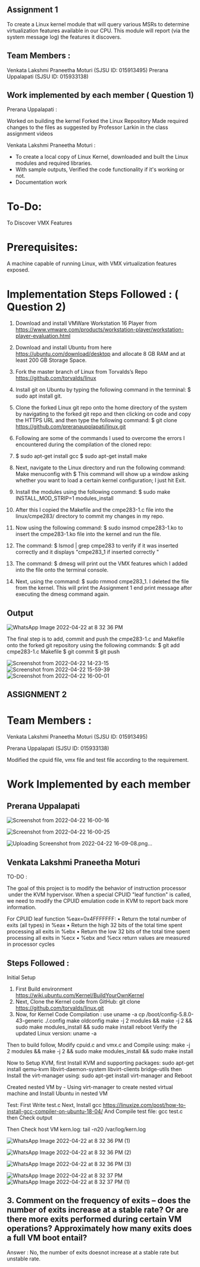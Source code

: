 ## Assignment 1

To create a Linux kernel module that will query various MSRs to determine virtualization features available in our CPU. This module will report (via the system message log) the features it discovers.

## Team Members :

Venkata Lakshmi Praneetha Moturi (SJSU ID: 015913495)
Prerana Uppalapati (SJSU ID: 015933138)

## Work implemented by each member ( Question 1)

Prerana Uppalapati :

Worked on building the kernel
Forked the Linux Repository
Made required changes to the files as suggested by Professor Larkin in the class assignment videos

Venkata Lakshmi Praneetha Moturi :
 - To create a local copy of Linux Kernel, downloaded and built the Linux modules and required libraries.
 - With sample outputs, Verified the code functionality if it's working or not.
 - Documentation work

# To-Do:

To Discover VMX Features

# Prerequisites: 

A machine capable of running Linux, with VMX virtualization features exposed.

# Implementation Steps Followed : ( Question 2)

1. Download and install VMWare Workstation 16 Player from https://www.vmware.com/products/workstation-player/workstation-player-evaluation.html

2. Download and install Ubuntu from here https://ubuntu.com/download/desktop and allocate 8 GB RAM and at least 200 GB Storage Space.

3. Fork the master branch of Linux from Torvalds’s Repo https://github.com/torvalds/linux

4. Install git on Ubuntu by typing the following command in the terminal: $ sudo apt install git.

5. Clone the forked Linux git repo onto the home directory of the system by navigating to the forked git repo and then clicking on code and copy the HTTPS URL and then type the following command: $ git clone https://github.com/preranaupplapati/linux.git

6. Following are some of the commands I used to overcome the errors I encountered during the compilation of the cloned repo: 

7. $ sudo apt-get install gcc $ sudo apt-get install make

8. Next, navigate to the Linux directory and run the following command: Make menuconfig with $ This command will show up a window asking whether you want to load a certain kernel configuration; I just hit Exit.

9. Install the modules using the following command: $ sudo make INSTALL_MOD_STRIP=1 modules_install

10. After this I copied the Makefile and the cmpe283-1.c file into the linux/cmpe283/ directory to commit my changes in my repo.

11. Now using the following command: $ sudo insmod cmpe283-1.ko  to insert the cmpe283-1.ko file into the kernel and run the file.

12. The command: $ lsmod | grep cmpe283 to verify if it was inserted correctly and it displays "cmpe283_1 if inserted correctly "

13. The command: $ dmesg will print out the VMX features which I added into the file onto the terminal console.

14. Next, using the command: $ sudo rmmod cmpe283_1. I deleted the file from the kernel. This will print the Assignment 1 end print message after executing the dmesg command again.

## Output 

![WhatsApp Image 2022-04-22 at 8 32 36 PM](https://user-images.githubusercontent.com/89679306/164879218-a05791bb-0e15-4476-93c8-8e5d24a08c24.jpeg)


The final step is to add, commit and push the cmpe283-1.c and Makefile onto the forked git repository using the following commands: $ git add cmpe283-1.c Makefile $ git commit $ git push

![Screenshot from 2022-04-22 14-23-15](https://user-images.githubusercontent.com/51155654/164881230-1ff34d1b-afe6-4b97-babc-18e108693b60.png)
![Screenshot from 2022-04-22 15-59-39](https://user-images.githubusercontent.com/51155654/164881235-52750708-61e2-429e-9420-9be9e0fd6854.png)
![Screenshot from 2022-04-22 16-00-01](https://user-images.githubusercontent.com/51155654/164881238-a96d2411-7615-4972-8764-640d42a8e6ab.png)


## ASSIGNMENT 2

# Team Members :

Venkata Lakshmi Praneetha Moturi (SJSU ID: 015913495)

Prerana Uppalapati (SJSU ID: 015933138)

Modified the cpuid file, vmx file and test file according to the requirement.


# Work Implemented by each member

Prerana Uppalapati
-
![Screenshot from 2022-04-22 16-00-16](https://user-images.githubusercontent.com/51155654/164881241-6486fe52-65d0-4c1d-8f64-31ee7cc5c136.png)

![Screenshot from 2022-04-22 16-00-25](https://user-images.githubusercontent.com/51155654/164881243-f01d0830-45c5-4a76-9140-43b38374ad36.png)

![Uploading Screenshot from 2022-04-22 16-09-08.png…]()


Venkata Lakshmi Praneetha Moturi
- 

TO-DO :

The goal of this project is to modify the behavior of instruction processor  under the KVM hypervisor.
When a special CPUID "leaf function" is called, we need to modify the CPUID emulation code in KVM to report back more information.

For CPUID leaf function %eax=0x4FFFFFFF:
• Return the total number of exits (all types) in %eax
• Return the high 32 bits of the total time spent processing all exits in %ebx
• Return the low 32 bits of the total time spent processing all exits in %ecx
• %ebx and %ecx return values are measured in processor cycles

## Steps Followed :

Initial Setup
1. First Build environment https://wiki.ubuntu.com/Kernel/BuildYourOwnKernel
2. Next, Clone the Kernel code from GitHub: git clone https://github.com/torvalds/linux.git
3. Now, for Kernel Code Compilation : use
uname -a
cp /boot/config-5.8.0-43-generic ./.config
make oldconfig
make -j 2 modules && make -j 2 && sudo make modules_install && sudo make install
reboot
Verify the updated Linux version: uname -a

Then to build follow, Modify cpuid.c and vmx.c and Compile using: make -j 2 modules && make -j 2 && sudo make modules_install && sudo make install

Now to Setup KVM, first Install KVM and supporting packages: sudo apt-get install qemu-kvm libvirt-daemon-system libvirt-clients bridge-utils then Install the virt-manager using: sudo apt-get install virt-manager and Reboot

Created nested VM by - Using virt-manager to create nested virtual machine
 and Install Ubuntu in nested VM


Test: 
First Write test.c Next, Install gcc https://linuxize.com/post/how-to-install-gcc-compiler-on-ubuntu-18-04/ And Compile test file: gcc test.c then Check output

Then Check host VM kern.log: tail -n20 /var/log/kern.log

![WhatsApp Image 2022-04-22 at 8 32 36 PM (1)](https://user-images.githubusercontent.com/89679306/164880122-b10f9587-8ac9-4dc0-bc03-1c63a5e416f0.jpeg)

![WhatsApp Image 2022-04-22 at 8 32 36 PM (2)](https://user-images.githubusercontent.com/89679306/164880264-fbebe7ba-5dc0-4e47-8d90-210801e81b87.jpeg)

![WhatsApp Image 2022-04-22 at 8 32 36 PM (3)](https://user-images.githubusercontent.com/89679306/164880400-43416723-9ad9-43ff-802f-22338513dd70.jpeg)

![WhatsApp Image 2022-04-22 at 8 32 37 PM](https://user-images.githubusercontent.com/89679306/164880468-4f7511a1-a2e0-4853-b49f-4f760b441309.jpeg)
![WhatsApp Image 2022-04-22 at 8 32 37 PM (1)](https://user-images.githubusercontent.com/89679306/164880560-a47907ea-e2ff-4148-970d-63a5ce3cfe50.jpeg)

## 3. Comment on the frequency of exits – does the number of exits increase at a stable rate? Or are there more exits performed during certain VM operations? Approximately how many exits does a full VM boot entail?

Answer : No, the number of exits doesnot increase at a stable rate but unstable rate.

